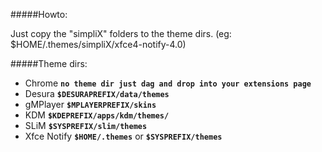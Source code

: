 #####Howto:

Just copy the "simpliX" folders to the theme dirs. (eg: $HOME/.themes/simpliX/xfce4-notify-4.0)

#####Theme dirs:

* Chrome **`no theme dir just dag and drop into your extensions page`** 
* Desura **`$DESURAPREFIX/data/themes`** 
* gMPlayer **`$MPLAYERPREFIX/skins`**
* KDM **`$KDEPREFIX/apps/kdm/themes/`**
* SLiM **`$SYSPREFIX/slim/themes`**
* Xfce Notify **`$HOME/.themes`** or **`$SYSPREFIX/themes`**
